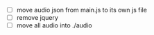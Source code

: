  - [ ] move audio json from main.js to its own js file
 - [ ] remove jquery
 - [ ] move all audio into ./audio